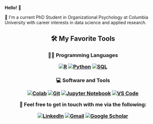 
**Hello!** :wave:

🏫 I'm a current PhD Student in Organizational Psychology at Columbia University with career interests in data science and applied research.

<p>
  <h2 align="center"><b>🛠️ My Favorite Tools</b>

  <h3 align="center"><b>👨‍💻 Programming Languages</b></p>
  <a href="https://github.com/search?q=user%3ADenverCoder1+is%3Arepo+language%3Apython"><img alt="R" src="https://img.shields.io/badge/R-blue"></a>
  <a href="https://github.com/search?q=user%3ADenverCoder1+is%3Arepo+language%3Apython"><img alt="Python" src="https://img.shields.io/badge/Python%20-%2314354C.svg?logo=python&logoColor=white"></a>  
  <a href="https://github.com/search?q=user%3ADenverCoder1+is%3Arepo+language%3Asql"><img alt="SQL" src="https://img.shields.io/badge/SQL%20-%23025E8C.svg?logo=amazon-dynamodb&logoColor=white"></a>

  <h3 align="center"><b> 💻 Software and Tools</b></p> 
  <a href="#"><img alt="Colab" src="https://img.shields.io/badge/Colab-00b56a.svg?logo=google-colab&logoColor=white"></a>
  <a href="#"><img alt="Git" src="https://img.shields.io/badge/Git%20-%23F05033.svg?logo=git&logoColor=white"></a>
  <a href="#"><img alt="Jupyter Notebook" src="https://img.shields.io/badge/Jupyter%20-%23F37626.svg?logo=Jupyter&logoColor=white"></a>
  <a href="#"><img alt="VS Code" src="https://img.shields.io/badge/Visual%20Studio%20Code-0078d7.svg?logo=visual-studio-code&logoColor=white"></a>

    
</p>






:busts_in_silhouette: Feel free to get in touch with me via the following:  

[![LinkedIn](https://img.shields.io/badge/linkedin-blue.svg)](https://www.linkedin.com/in/gian-zlupko-5b34336b/)  [![Gmail](https://img.shields.io/badge/gmail-brightgreen.svg)](mailto:gianzlupko@gmail.com) [![Google Scholar](https://img.shields.io/badge/google-scholar-blue.svg)](https://scholar.google.com/citations?user=3A2WaDkAAAAJ&hl=en)

